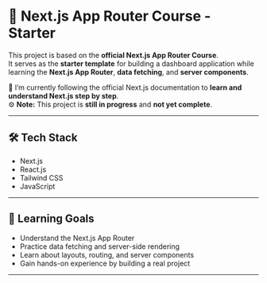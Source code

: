 # 🚧 Next.js App Router Course - Starter

This project is based on the **official Next.js App Router Course**.  
It serves as the **starter template** for building a dashboard application while learning the **Next.js App Router**, **data fetching**, and **server components**.

🧠 I’m currently following the official Next.js documentation to **learn and understand Next.js step by step**.  
⚙️ **Note:** This project is **still in progress** and **not yet complete**.

---

## 🛠️ Tech Stack

- Next.js  
- React.js  
- Tailwind CSS  
- JavaScript  

---

## 🎯 Learning Goals

- Understand the Next.js App Router  
- Practice data fetching and server-side rendering  
- Learn about layouts, routing, and server components  
- Gain hands-on experience by building a real project  

---
